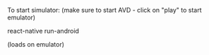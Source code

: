 To start simulator:
(make sure to start AVD - click on "play" to start emulator)

react-native run-android

(loads on emulator)